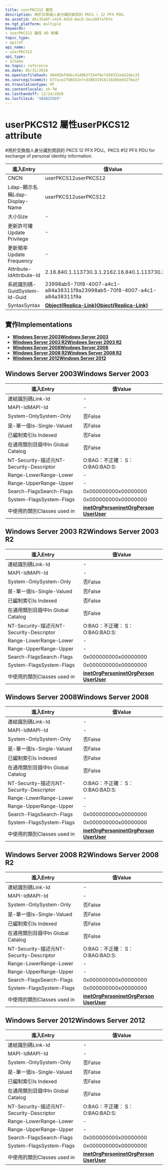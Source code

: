 ```yaml
---
title: userPKCS12 屬性
description: 用於交換個人身分識別資訊的 PKCS \ 12 PFX PDU。
ms.assetid: dbc35a0f-c42d-4d1d-8ac6-5eca997af0fe
ms.tgt_platform: multiple
keywords:
- userPKCS12 屬性 AD 架構
topic_type:
- apiref
api_name:
- userPKCS12
api_type:
- Schema
ms.topic: reference
ms.date: 05/31/2018
ms.openlocfilehash: d8493bf46bc41d062f254f6e7d50331ed22dec25
ms.sourcegitcommit: b77ace27b0432e7cd3863191b11926be032fbe2f
ms.translationtype: MT
ms.contentlocale: zh-TW
ms.lasthandoff: 12/14/2020
ms.locfileid: "104025565"
---
```

# <a name="userpkcs12-attribute"></a><span data-ttu-id="fccb1-104">userPKCS12 屬性</span><span class="sxs-lookup"><span data-stu-id="fccb1-104">userPKCS12 attribute</span></span>

<span data-ttu-id="fccb1-105">\#用於交換個人身分識別資訊的 PKCS 12 PFX PDU。</span><span class="sxs-lookup"><span data-stu-id="fccb1-105">PKCS \#12 PFX PDU for exchange of personal identity information.</span></span>



| <span data-ttu-id="fccb1-106">進入</span><span class="sxs-lookup"><span data-stu-id="fccb1-106">Entry</span></span> | <span data-ttu-id="fccb1-107">值</span><span class="sxs-lookup"><span data-stu-id="fccb1-107">Value</span></span> |
|-------------------|-------------------------------------------------------|
| <span data-ttu-id="fccb1-108">CN</span><span class="sxs-lookup"><span data-stu-id="fccb1-108">CN</span></span>                | <span data-ttu-id="fccb1-109">userPKCS12</span><span class="sxs-lookup"><span data-stu-id="fccb1-109">userPKCS12</span></span>                                            |
| <span data-ttu-id="fccb1-110">Ldap-顯示名稱</span><span class="sxs-lookup"><span data-stu-id="fccb1-110">Ldap-Display-Name</span></span> | <span data-ttu-id="fccb1-111">userPKCS12</span><span class="sxs-lookup"><span data-stu-id="fccb1-111">userPKCS12</span></span>                                            |
| <span data-ttu-id="fccb1-112">大小</span><span class="sxs-lookup"><span data-stu-id="fccb1-112">Size</span></span>              | \-                                                    |
| <span data-ttu-id="fccb1-113">更新許可權</span><span class="sxs-lookup"><span data-stu-id="fccb1-113">Update Privilege</span></span>  | \-                                                    |
| <span data-ttu-id="fccb1-114">更新頻率</span><span class="sxs-lookup"><span data-stu-id="fccb1-114">Update Frequency</span></span>  | \-                                                    |
| <span data-ttu-id="fccb1-115">Attribute-Id</span><span class="sxs-lookup"><span data-stu-id="fccb1-115">Attribute-Id</span></span>      | <span data-ttu-id="fccb1-116">2.16.840.1.113730.3.1.216</span><span class="sxs-lookup"><span data-stu-id="fccb1-116">2.16.840.1.113730.3.1.216</span></span>                             |
| <span data-ttu-id="fccb1-117">系統識別碼-Guid</span><span class="sxs-lookup"><span data-stu-id="fccb1-117">System-Id-Guid</span></span>    | <span data-ttu-id="fccb1-118">23998ab5-70f8-4007-a4c1-a84a38311f9a</span><span class="sxs-lookup"><span data-stu-id="fccb1-118">23998ab5-70f8-4007-a4c1-a84a38311f9a</span></span>                  |
| <span data-ttu-id="fccb1-119">Syntax</span><span class="sxs-lookup"><span data-stu-id="fccb1-119">Syntax</span></span>            | [<span data-ttu-id="fccb1-120">**Object(Replica-Link)**</span><span class="sxs-lookup"><span data-stu-id="fccb1-120">**Object(Replica-Link)**</span></span>](s-object-replica-link.md) |



## <a name="implementations"></a><span data-ttu-id="fccb1-121">實作</span><span class="sxs-lookup"><span data-stu-id="fccb1-121">Implementations</span></span>

-   [<span data-ttu-id="fccb1-122">**Windows Server 2003**</span><span class="sxs-lookup"><span data-stu-id="fccb1-122">**Windows Server 2003**</span></span>](#windows-server-2003)
-   [<span data-ttu-id="fccb1-123">**Windows Server 2003 R2**</span><span class="sxs-lookup"><span data-stu-id="fccb1-123">**Windows Server 2003 R2**</span></span>](#windows-server-2003-r2)
-   [<span data-ttu-id="fccb1-124">**Windows Server 2008**</span><span class="sxs-lookup"><span data-stu-id="fccb1-124">**Windows Server 2008**</span></span>](#windows-server-2008)
-   [<span data-ttu-id="fccb1-125">**Windows Server 2008 R2**</span><span class="sxs-lookup"><span data-stu-id="fccb1-125">**Windows Server 2008 R2**</span></span>](#windows-server-2008-r2)
-   [<span data-ttu-id="fccb1-126">**Windows Server 2012**</span><span class="sxs-lookup"><span data-stu-id="fccb1-126">**Windows Server 2012**</span></span>](#windows-server-2012)

## <a name="windows-server-2003"></a><span data-ttu-id="fccb1-127">Windows Server 2003</span><span class="sxs-lookup"><span data-stu-id="fccb1-127">Windows Server 2003</span></span>



| <span data-ttu-id="fccb1-128">進入</span><span class="sxs-lookup"><span data-stu-id="fccb1-128">Entry</span></span> | <span data-ttu-id="fccb1-129">值</span><span class="sxs-lookup"><span data-stu-id="fccb1-129">Value</span></span> |
|------------------------|---------------------------------------------------------------------------------------|
| <span data-ttu-id="fccb1-130">連結識別碼</span><span class="sxs-lookup"><span data-stu-id="fccb1-130">Link-Id</span></span>                | \-                                                                                    |
| <span data-ttu-id="fccb1-131">MAPI-Id</span><span class="sxs-lookup"><span data-stu-id="fccb1-131">MAPI-Id</span></span>                | \-                                                                                    |
| <span data-ttu-id="fccb1-132">System-Only</span><span class="sxs-lookup"><span data-stu-id="fccb1-132">System-Only</span></span>            | <span data-ttu-id="fccb1-133">否</span><span class="sxs-lookup"><span data-stu-id="fccb1-133">False</span></span>                                                                                 |
| <span data-ttu-id="fccb1-134">是-單一值</span><span class="sxs-lookup"><span data-stu-id="fccb1-134">Is-Single-Valued</span></span>       | <span data-ttu-id="fccb1-135">否</span><span class="sxs-lookup"><span data-stu-id="fccb1-135">False</span></span>                                                                                 |
| <span data-ttu-id="fccb1-136">已編制索引</span><span class="sxs-lookup"><span data-stu-id="fccb1-136">Is Indexed</span></span>             | <span data-ttu-id="fccb1-137">否</span><span class="sxs-lookup"><span data-stu-id="fccb1-137">False</span></span>                                                                                 |
| <span data-ttu-id="fccb1-138">在通用類別目錄中</span><span class="sxs-lookup"><span data-stu-id="fccb1-138">In Global Catalog</span></span>      | <span data-ttu-id="fccb1-139">否</span><span class="sxs-lookup"><span data-stu-id="fccb1-139">False</span></span>                                                                                 |
| <span data-ttu-id="fccb1-140">NT-Security-描述元</span><span class="sxs-lookup"><span data-stu-id="fccb1-140">NT-Security-Descriptor</span></span> | <span data-ttu-id="fccb1-141">O:BAG：不正確： S：</span><span class="sxs-lookup"><span data-stu-id="fccb1-141">O:BAG:BAD:S:</span></span>                                                                          |
| <span data-ttu-id="fccb1-142">Range-Lower</span><span class="sxs-lookup"><span data-stu-id="fccb1-142">Range-Lower</span></span>            | \-                                                                                    |
| <span data-ttu-id="fccb1-143">Range-Upper</span><span class="sxs-lookup"><span data-stu-id="fccb1-143">Range-Upper</span></span>            | \-                                                                                    |
| <span data-ttu-id="fccb1-144">Search-Flags</span><span class="sxs-lookup"><span data-stu-id="fccb1-144">Search-Flags</span></span>           | <span data-ttu-id="fccb1-145">0x00000000</span><span class="sxs-lookup"><span data-stu-id="fccb1-145">0x00000000</span></span>                                                                            |
| <span data-ttu-id="fccb1-146">System-Flags</span><span class="sxs-lookup"><span data-stu-id="fccb1-146">System-Flags</span></span>           | <span data-ttu-id="fccb1-147">0x00000000</span><span class="sxs-lookup"><span data-stu-id="fccb1-147">0x00000000</span></span>                                                                            |
| <span data-ttu-id="fccb1-148">中使用的類別</span><span class="sxs-lookup"><span data-stu-id="fccb1-148">Classes used in</span></span>        | [<span data-ttu-id="fccb1-149">**inetOrgPerson**</span><span class="sxs-lookup"><span data-stu-id="fccb1-149">**inetOrgPerson**</span></span>](c-inetorgperson.md)<br/> [<span data-ttu-id="fccb1-150">**User**</span><span class="sxs-lookup"><span data-stu-id="fccb1-150">**User**</span></span>](c-user.md)<br/> |



## <a name="windows-server-2003-r2"></a><span data-ttu-id="fccb1-151">Windows Server 2003 R2</span><span class="sxs-lookup"><span data-stu-id="fccb1-151">Windows Server 2003 R2</span></span>



| <span data-ttu-id="fccb1-152">進入</span><span class="sxs-lookup"><span data-stu-id="fccb1-152">Entry</span></span> | <span data-ttu-id="fccb1-153">值</span><span class="sxs-lookup"><span data-stu-id="fccb1-153">Value</span></span> |
|------------------------|---------------------------------------------------------------------------------------|
| <span data-ttu-id="fccb1-154">連結識別碼</span><span class="sxs-lookup"><span data-stu-id="fccb1-154">Link-Id</span></span>                | \-                                                                                    |
| <span data-ttu-id="fccb1-155">MAPI-Id</span><span class="sxs-lookup"><span data-stu-id="fccb1-155">MAPI-Id</span></span>                | \-                                                                                    |
| <span data-ttu-id="fccb1-156">System-Only</span><span class="sxs-lookup"><span data-stu-id="fccb1-156">System-Only</span></span>            | <span data-ttu-id="fccb1-157">否</span><span class="sxs-lookup"><span data-stu-id="fccb1-157">False</span></span>                                                                                 |
| <span data-ttu-id="fccb1-158">是-單一值</span><span class="sxs-lookup"><span data-stu-id="fccb1-158">Is-Single-Valued</span></span>       | <span data-ttu-id="fccb1-159">否</span><span class="sxs-lookup"><span data-stu-id="fccb1-159">False</span></span>                                                                                 |
| <span data-ttu-id="fccb1-160">已編制索引</span><span class="sxs-lookup"><span data-stu-id="fccb1-160">Is Indexed</span></span>             | <span data-ttu-id="fccb1-161">否</span><span class="sxs-lookup"><span data-stu-id="fccb1-161">False</span></span>                                                                                 |
| <span data-ttu-id="fccb1-162">在通用類別目錄中</span><span class="sxs-lookup"><span data-stu-id="fccb1-162">In Global Catalog</span></span>      | <span data-ttu-id="fccb1-163">否</span><span class="sxs-lookup"><span data-stu-id="fccb1-163">False</span></span>                                                                                 |
| <span data-ttu-id="fccb1-164">NT-Security-描述元</span><span class="sxs-lookup"><span data-stu-id="fccb1-164">NT-Security-Descriptor</span></span> | <span data-ttu-id="fccb1-165">O:BAG：不正確： S：</span><span class="sxs-lookup"><span data-stu-id="fccb1-165">O:BAG:BAD:S:</span></span>                                                                          |
| <span data-ttu-id="fccb1-166">Range-Lower</span><span class="sxs-lookup"><span data-stu-id="fccb1-166">Range-Lower</span></span>            | \-                                                                                    |
| <span data-ttu-id="fccb1-167">Range-Upper</span><span class="sxs-lookup"><span data-stu-id="fccb1-167">Range-Upper</span></span>            | \-                                                                                    |
| <span data-ttu-id="fccb1-168">Search-Flags</span><span class="sxs-lookup"><span data-stu-id="fccb1-168">Search-Flags</span></span>           | <span data-ttu-id="fccb1-169">0x00000000</span><span class="sxs-lookup"><span data-stu-id="fccb1-169">0x00000000</span></span>                                                                            |
| <span data-ttu-id="fccb1-170">System-Flags</span><span class="sxs-lookup"><span data-stu-id="fccb1-170">System-Flags</span></span>           | <span data-ttu-id="fccb1-171">0x00000000</span><span class="sxs-lookup"><span data-stu-id="fccb1-171">0x00000000</span></span>                                                                            |
| <span data-ttu-id="fccb1-172">中使用的類別</span><span class="sxs-lookup"><span data-stu-id="fccb1-172">Classes used in</span></span>        | [<span data-ttu-id="fccb1-173">**inetOrgPerson**</span><span class="sxs-lookup"><span data-stu-id="fccb1-173">**inetOrgPerson**</span></span>](c-inetorgperson.md)<br/> [<span data-ttu-id="fccb1-174">**User**</span><span class="sxs-lookup"><span data-stu-id="fccb1-174">**User**</span></span>](c-user.md)<br/> |



## <a name="windows-server-2008"></a><span data-ttu-id="fccb1-175">Windows Server 2008</span><span class="sxs-lookup"><span data-stu-id="fccb1-175">Windows Server 2008</span></span>



| <span data-ttu-id="fccb1-176">進入</span><span class="sxs-lookup"><span data-stu-id="fccb1-176">Entry</span></span> | <span data-ttu-id="fccb1-177">值</span><span class="sxs-lookup"><span data-stu-id="fccb1-177">Value</span></span> |
|------------------------|---------------------------------------------------------------------------------------|
| <span data-ttu-id="fccb1-178">連結識別碼</span><span class="sxs-lookup"><span data-stu-id="fccb1-178">Link-Id</span></span>                | \-                                                                                    |
| <span data-ttu-id="fccb1-179">MAPI-Id</span><span class="sxs-lookup"><span data-stu-id="fccb1-179">MAPI-Id</span></span>                | \-                                                                                    |
| <span data-ttu-id="fccb1-180">System-Only</span><span class="sxs-lookup"><span data-stu-id="fccb1-180">System-Only</span></span>            | <span data-ttu-id="fccb1-181">否</span><span class="sxs-lookup"><span data-stu-id="fccb1-181">False</span></span>                                                                                 |
| <span data-ttu-id="fccb1-182">是-單一值</span><span class="sxs-lookup"><span data-stu-id="fccb1-182">Is-Single-Valued</span></span>       | <span data-ttu-id="fccb1-183">否</span><span class="sxs-lookup"><span data-stu-id="fccb1-183">False</span></span>                                                                                 |
| <span data-ttu-id="fccb1-184">已編制索引</span><span class="sxs-lookup"><span data-stu-id="fccb1-184">Is Indexed</span></span>             | <span data-ttu-id="fccb1-185">否</span><span class="sxs-lookup"><span data-stu-id="fccb1-185">False</span></span>                                                                                 |
| <span data-ttu-id="fccb1-186">在通用類別目錄中</span><span class="sxs-lookup"><span data-stu-id="fccb1-186">In Global Catalog</span></span>      | <span data-ttu-id="fccb1-187">否</span><span class="sxs-lookup"><span data-stu-id="fccb1-187">False</span></span>                                                                                 |
| <span data-ttu-id="fccb1-188">NT-Security-描述元</span><span class="sxs-lookup"><span data-stu-id="fccb1-188">NT-Security-Descriptor</span></span> | <span data-ttu-id="fccb1-189">O:BAG：不正確： S：</span><span class="sxs-lookup"><span data-stu-id="fccb1-189">O:BAG:BAD:S:</span></span>                                                                          |
| <span data-ttu-id="fccb1-190">Range-Lower</span><span class="sxs-lookup"><span data-stu-id="fccb1-190">Range-Lower</span></span>            | \-                                                                                    |
| <span data-ttu-id="fccb1-191">Range-Upper</span><span class="sxs-lookup"><span data-stu-id="fccb1-191">Range-Upper</span></span>            | \-                                                                                    |
| <span data-ttu-id="fccb1-192">Search-Flags</span><span class="sxs-lookup"><span data-stu-id="fccb1-192">Search-Flags</span></span>           | <span data-ttu-id="fccb1-193">0x00000000</span><span class="sxs-lookup"><span data-stu-id="fccb1-193">0x00000000</span></span>                                                                            |
| <span data-ttu-id="fccb1-194">System-Flags</span><span class="sxs-lookup"><span data-stu-id="fccb1-194">System-Flags</span></span>           | <span data-ttu-id="fccb1-195">0x00000000</span><span class="sxs-lookup"><span data-stu-id="fccb1-195">0x00000000</span></span>                                                                            |
| <span data-ttu-id="fccb1-196">中使用的類別</span><span class="sxs-lookup"><span data-stu-id="fccb1-196">Classes used in</span></span>        | [<span data-ttu-id="fccb1-197">**inetOrgPerson**</span><span class="sxs-lookup"><span data-stu-id="fccb1-197">**inetOrgPerson**</span></span>](c-inetorgperson.md)<br/> [<span data-ttu-id="fccb1-198">**User**</span><span class="sxs-lookup"><span data-stu-id="fccb1-198">**User**</span></span>](c-user.md)<br/> |



## <a name="windows-server-2008-r2"></a><span data-ttu-id="fccb1-199">Windows Server 2008 R2</span><span class="sxs-lookup"><span data-stu-id="fccb1-199">Windows Server 2008 R2</span></span>



| <span data-ttu-id="fccb1-200">進入</span><span class="sxs-lookup"><span data-stu-id="fccb1-200">Entry</span></span> | <span data-ttu-id="fccb1-201">值</span><span class="sxs-lookup"><span data-stu-id="fccb1-201">Value</span></span> |
|------------------------|---------------------------------------------------------------------------------------|
| <span data-ttu-id="fccb1-202">連結識別碼</span><span class="sxs-lookup"><span data-stu-id="fccb1-202">Link-Id</span></span>                | \-                                                                                    |
| <span data-ttu-id="fccb1-203">MAPI-Id</span><span class="sxs-lookup"><span data-stu-id="fccb1-203">MAPI-Id</span></span>                | \-                                                                                    |
| <span data-ttu-id="fccb1-204">System-Only</span><span class="sxs-lookup"><span data-stu-id="fccb1-204">System-Only</span></span>            | <span data-ttu-id="fccb1-205">否</span><span class="sxs-lookup"><span data-stu-id="fccb1-205">False</span></span>                                                                                 |
| <span data-ttu-id="fccb1-206">是-單一值</span><span class="sxs-lookup"><span data-stu-id="fccb1-206">Is-Single-Valued</span></span>       | <span data-ttu-id="fccb1-207">否</span><span class="sxs-lookup"><span data-stu-id="fccb1-207">False</span></span>                                                                                 |
| <span data-ttu-id="fccb1-208">已編制索引</span><span class="sxs-lookup"><span data-stu-id="fccb1-208">Is Indexed</span></span>             | <span data-ttu-id="fccb1-209">否</span><span class="sxs-lookup"><span data-stu-id="fccb1-209">False</span></span>                                                                                 |
| <span data-ttu-id="fccb1-210">在通用類別目錄中</span><span class="sxs-lookup"><span data-stu-id="fccb1-210">In Global Catalog</span></span>      | <span data-ttu-id="fccb1-211">否</span><span class="sxs-lookup"><span data-stu-id="fccb1-211">False</span></span>                                                                                 |
| <span data-ttu-id="fccb1-212">NT-Security-描述元</span><span class="sxs-lookup"><span data-stu-id="fccb1-212">NT-Security-Descriptor</span></span> | <span data-ttu-id="fccb1-213">O:BAG：不正確： S：</span><span class="sxs-lookup"><span data-stu-id="fccb1-213">O:BAG:BAD:S:</span></span>                                                                          |
| <span data-ttu-id="fccb1-214">Range-Lower</span><span class="sxs-lookup"><span data-stu-id="fccb1-214">Range-Lower</span></span>            | \-                                                                                    |
| <span data-ttu-id="fccb1-215">Range-Upper</span><span class="sxs-lookup"><span data-stu-id="fccb1-215">Range-Upper</span></span>            | \-                                                                                    |
| <span data-ttu-id="fccb1-216">Search-Flags</span><span class="sxs-lookup"><span data-stu-id="fccb1-216">Search-Flags</span></span>           | <span data-ttu-id="fccb1-217">0x00000000</span><span class="sxs-lookup"><span data-stu-id="fccb1-217">0x00000000</span></span>                                                                            |
| <span data-ttu-id="fccb1-218">System-Flags</span><span class="sxs-lookup"><span data-stu-id="fccb1-218">System-Flags</span></span>           | <span data-ttu-id="fccb1-219">0x00000000</span><span class="sxs-lookup"><span data-stu-id="fccb1-219">0x00000000</span></span>                                                                            |
| <span data-ttu-id="fccb1-220">中使用的類別</span><span class="sxs-lookup"><span data-stu-id="fccb1-220">Classes used in</span></span>        | [<span data-ttu-id="fccb1-221">**inetOrgPerson**</span><span class="sxs-lookup"><span data-stu-id="fccb1-221">**inetOrgPerson**</span></span>](c-inetorgperson.md)<br/> [<span data-ttu-id="fccb1-222">**User**</span><span class="sxs-lookup"><span data-stu-id="fccb1-222">**User**</span></span>](c-user.md)<br/> |



## <a name="windows-server-2012"></a><span data-ttu-id="fccb1-223">Windows Server 2012</span><span class="sxs-lookup"><span data-stu-id="fccb1-223">Windows Server 2012</span></span>



| <span data-ttu-id="fccb1-224">進入</span><span class="sxs-lookup"><span data-stu-id="fccb1-224">Entry</span></span> | <span data-ttu-id="fccb1-225">值</span><span class="sxs-lookup"><span data-stu-id="fccb1-225">Value</span></span> |
|------------------------|---------------------------------------------------------------------------------------|
| <span data-ttu-id="fccb1-226">連結識別碼</span><span class="sxs-lookup"><span data-stu-id="fccb1-226">Link-Id</span></span>                | \-                                                                                    |
| <span data-ttu-id="fccb1-227">MAPI-Id</span><span class="sxs-lookup"><span data-stu-id="fccb1-227">MAPI-Id</span></span>                | \-                                                                                    |
| <span data-ttu-id="fccb1-228">System-Only</span><span class="sxs-lookup"><span data-stu-id="fccb1-228">System-Only</span></span>            | <span data-ttu-id="fccb1-229">否</span><span class="sxs-lookup"><span data-stu-id="fccb1-229">False</span></span>                                                                                 |
| <span data-ttu-id="fccb1-230">是-單一值</span><span class="sxs-lookup"><span data-stu-id="fccb1-230">Is-Single-Valued</span></span>       | <span data-ttu-id="fccb1-231">否</span><span class="sxs-lookup"><span data-stu-id="fccb1-231">False</span></span>                                                                                 |
| <span data-ttu-id="fccb1-232">已編制索引</span><span class="sxs-lookup"><span data-stu-id="fccb1-232">Is Indexed</span></span>             | <span data-ttu-id="fccb1-233">否</span><span class="sxs-lookup"><span data-stu-id="fccb1-233">False</span></span>                                                                                 |
| <span data-ttu-id="fccb1-234">在通用類別目錄中</span><span class="sxs-lookup"><span data-stu-id="fccb1-234">In Global Catalog</span></span>      | <span data-ttu-id="fccb1-235">否</span><span class="sxs-lookup"><span data-stu-id="fccb1-235">False</span></span>                                                                                 |
| <span data-ttu-id="fccb1-236">NT-Security-描述元</span><span class="sxs-lookup"><span data-stu-id="fccb1-236">NT-Security-Descriptor</span></span> | <span data-ttu-id="fccb1-237">O:BAG：不正確： S：</span><span class="sxs-lookup"><span data-stu-id="fccb1-237">O:BAG:BAD:S:</span></span>                                                                          |
| <span data-ttu-id="fccb1-238">Range-Lower</span><span class="sxs-lookup"><span data-stu-id="fccb1-238">Range-Lower</span></span>            | \-                                                                                    |
| <span data-ttu-id="fccb1-239">Range-Upper</span><span class="sxs-lookup"><span data-stu-id="fccb1-239">Range-Upper</span></span>            | \-                                                                                    |
| <span data-ttu-id="fccb1-240">Search-Flags</span><span class="sxs-lookup"><span data-stu-id="fccb1-240">Search-Flags</span></span>           | <span data-ttu-id="fccb1-241">0x00000000</span><span class="sxs-lookup"><span data-stu-id="fccb1-241">0x00000000</span></span>                                                                            |
| <span data-ttu-id="fccb1-242">System-Flags</span><span class="sxs-lookup"><span data-stu-id="fccb1-242">System-Flags</span></span>           | <span data-ttu-id="fccb1-243">0x00000000</span><span class="sxs-lookup"><span data-stu-id="fccb1-243">0x00000000</span></span>                                                                            |
| <span data-ttu-id="fccb1-244">中使用的類別</span><span class="sxs-lookup"><span data-stu-id="fccb1-244">Classes used in</span></span>        | [<span data-ttu-id="fccb1-245">**inetOrgPerson**</span><span class="sxs-lookup"><span data-stu-id="fccb1-245">**inetOrgPerson**</span></span>](c-inetorgperson.md)<br/> [<span data-ttu-id="fccb1-246">**User**</span><span class="sxs-lookup"><span data-stu-id="fccb1-246">**User**</span></span>](c-user.md)<br/> |



 

 






